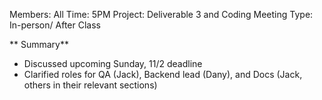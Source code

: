 Members: All
Time: 5PM
Project: Deliverable 3 and Coding
Meeting Type: In-person/ After Class

** Summary**
- Discussed upcoming Sunday, 11/2 deadline
- Clarified roles for QA (Jack), Backend lead (Dany), and Docs (Jack, others in their relevant sections)
